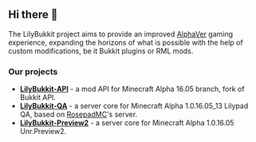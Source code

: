 ## Hi there 👋

The LilyBukkit project aims to provide an improved [AlphaVer](https://alphaver.fandom.com/wiki/AlphaVer_Wiki) gaming experience, expanding the horizons of what is possible with the help of custom modifications, be it Bukkit plugins or RML mods.

### Our projects
- [**LilyBukkit-API**](https://github.com/LilyBukkit/LilyBukkit-API) - a mod API for Minecraft Alpha 16.05 branch, fork of Bukkit API.
- [**LilyBukkit-QA**](https://github.com/LilyBukkit/LilyBukkit-Core) - a server core for Minecraft Alpha 1.0.16.05_13 Lilypad QA, based on [RosepadMC](https://rosepadmc.github.io)'s server.
- [**LilyBukkit-Preview2**](https://github.com/LilyBukkit/LilyBukkit-Preview2) - a server core for Minecraft Alpha 1.0.16.05 Unr.Preview2.

<!--

**Here are some ideas to get you started:**

🙋‍♀️ A short introduction - what is your organization all about?
🌈 Contribution guidelines - how can the community get involved?
👩‍💻 Useful resources - where can the community find your docs? Is there anything else the community should know?
🍿 Fun facts - what does your team eat for breakfast?
🧙 Remember, you can do mighty things with the power of [Markdown](https://docs.github.com/github/writing-on-github/getting-started-with-writing-and-formatting-on-github/basic-writing-and-formatting-syntax)
-->

